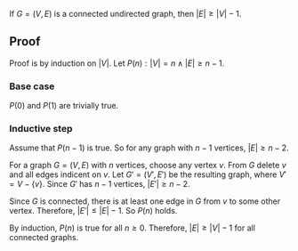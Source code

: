 If $G = (V, E)$ is a connected undirected graph, then $|E| \ge |V|-1$.

## Proof

Proof is by induction on $|V|$.
Let $P(n): |V| = n \wedge |E| \ge n-1$.

### Base case

$P(0)$ and $P(1)$ are trivially true.

### Inductive step

Assume that $P(n-1)$ is true.
So for any graph with $n-1$ vertices, $|E| \ge n-2$.

For a graph $G = (V, E)$ with $n$ vertices, choose any vertex $v$.
From $G$ delete $v$ and all edges indicent on $v$.
Let $G' = (V', E')$ be the resulting graph, where $V' = V - \{v\}$.
Since $G'$ has $n-1$ vertices, $|E'| \ge n-2$.

Since $G$ is connected, there is at least one edge in $G$ from $v$ to some other vertex.
Therefore, $|E'| \le |E| - 1$. So $P(n)$ holds.

By induction, $P(n)$ is true for all $n \ge 0$.
Therefore, $|E| \ge |V|-1$ for all connected graphs.
